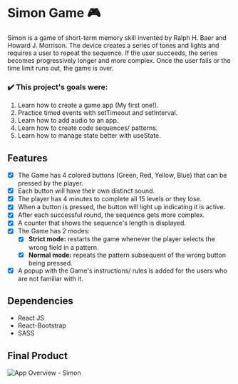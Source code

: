 # Simon Game 🎮

Simon is a game of short-term memory skill invented by Ralph H. Baer and Howard J. Morrison. The device creates a series of tones and lights and requires a user to repeat the sequence. If the user succeeds, the series becomes progressively longer and more complex. Once the user fails or the time limit runs out, the game is over.

<strong><h3>✔️ This project's goals were:</h3></strong>
1. Learn how to create a game app (My first one!).
2. Practice timed events with setTimeout and setInterval.
3. Learn how to add audio to an app.
4. Learn how to create code sequences/ patterns.
5. Learn how to manage state better with useState.

## Features
- [X] The Game has 4 colored buttons (Green, Red, Yellow, Blue) that can be pressed by the player.
- [X] Each button will have their own distinct sound.
- [X] The player has 4 minutes to complete all 15 levels or they lose.
- [X] When a button is pressed, the button will light up indicating it is active.
- [X] After each successful round, the sequence gets more complex.
- [X] A counter that shows the sequence's length is displayed.
- [X] The Game has 2 modes:
  - [X] <strong>Strict mode:</strong> restarts the game whenever the player selects the wrong field in a pattern.
  - [X] <strong>Normal mode:</strong> repeats the pattern subsequent of the wrong button being pressed.
- [X] A popup with the Game's instructions/ rules is added for the users who are not familiar with it.

## Dependencies
- React JS
- React-Bootstrap
- SASS


## Final Product
![App Overview - Simon](https://user-images.githubusercontent.com/107894342/199627003-38f42daa-23e0-4e19-a5fc-208b3f988f5e.png)

